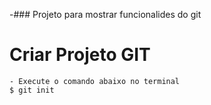 -### Projeto para mostrar funcionalides do git


# Criar Projeto GIT
    - Execute o comando abaixo no terminal
    $ git init